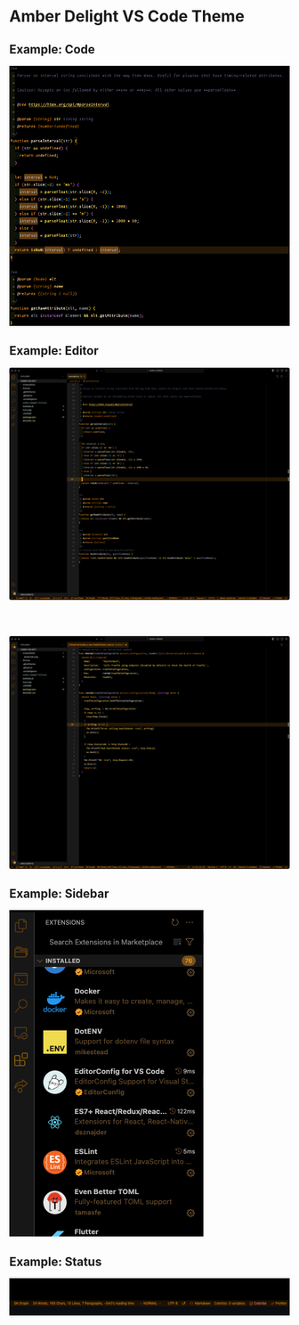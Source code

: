 # Amber Delight VS Code Theme

## Example: Code

<img src="./screenshots/code.png" />

## Example: Editor

<img src="./screenshots/javascript.png" />

<br /><br />

<img src="./screenshots/go.png" />

## Example: Sidebar

<img src="./screenshots/sidebar.png" />

## Example: Status

<img src="./screenshots/status.png" />
